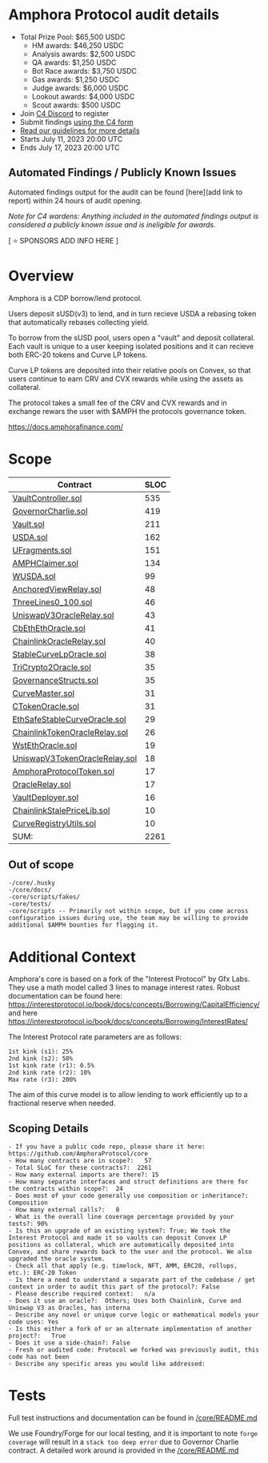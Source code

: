 # Amphora Protocol audit details
- Total Prize Pool: $65,500 USDC 
  - HM awards: $46,250 USDC 
  - Analysis awards: $2,500 USDC 
  - QA awards: $1,250 USDC 
  - Bot Race awards: $3,750 USDC 
  - Gas awards: $1,250 USDC 
  - Judge awards: $6,000 USDC 
  - Lookout awards: $4,000 USDC 
  - Scout awards: $500 USDC 
- Join [C4 Discord](https://discord.gg/code4rena) to register
- Submit findings [using the C4 form](https://code4rena.com/contests/2023-07-amphora/submit)
- [Read our guidelines for more details](https://docs.code4rena.com/roles/wardens)
- Starts July 11, 2023 20:00 UTC
- Ends July 17, 2023 20:00 UTC 

## Automated Findings / Publicly Known Issues

Automated findings output for the audit can be found [here](add link to report) within 24 hours of audit opening.

*Note for C4 wardens: Anything included in the automated findings output is considered a publicly known issue and is ineligible for awards.*

[ ⭐️ SPONSORS ADD INFO HERE ]

# Overview

Amphora is a CDP borrow/lend protocol.

Users deposit sUSD(v3) to lend, and in turn recieve USDA a rebasing token that automatically rebases collecting yield.

To borrow from the sUSD pool, users open a "vault" and deposit collateral. Each vault is unique to a user keeping isolated positions and it can recieve both ERC-20 tokens and Curve LP tokens.

Curve LP tokens are deposited into their relative pools on Convex, so that users continue to earn CRV and CVX rewards while using the assets as collateral.

The protocol takes a small fee of the CRV and CVX rewards and in exchange rewars the user with $AMPH the protocols governance token.

https://docs.amphorafinance.com/

# Scope

Contract                                                                                                                                                         | SLOC
---------------------------------------------------------------------------------------------------------------------------------------------------------------- | ----
[VaultController.sol](https://github.com/code-423n4/2023-07-amphora/blob/main/core/solidity/contracts/core/VaultController.sol)                                  | 535 
[GovernorCharlie.sol](https://github.com/code-423n4/2023-07-amphora/blob/main/core/solidity/contracts/governance/GovernorCharlie.sol)                            | 419 
[Vault.sol](https://github.com/code-423n4/2023-07-amphora/blob/main/core/solidity/contracts/core/Vault.sol)                                                      | 211 
[USDA.sol](https://github.com/code-423n4/2023-07-amphora/blob/main/core/solidity/contracts/core/USDA.sol)                                                        | 162 
[UFragments.sol](https://github.com/code-423n4/2023-07-amphora/blob/main/core/solidity/contracts/utils/UFragments.sol)                                           | 151 
[AMPHClaimer.sol](https://github.com/code-423n4/2023-07-amphora/blob/main/core/solidity/contracts/core/AMPHClaimer.sol)                                          | 134 
[WUSDA.sol](https://github.com/code-423n4/2023-07-amphora/blob/main/core/solidity/contracts/core/WUSDA.sol)                                                      | 99  
[AnchoredViewRelay.sol](https://github.com/code-423n4/2023-07-amphora/blob/main/core/solidity/contracts/periphery/oracles/AnchoredViewRelay.sol)                 | 48  
[ThreeLines0_100.sol](https://github.com/code-423n4/2023-07-amphora/blob/main/core/solidity/contracts/utils/ThreeLines0_100.sol)                                 | 46  
[UniswapV3OracleRelay.sol](https://github.com/code-423n4/2023-07-amphora/blob/main/core/solidity/contracts/periphery/oracles/UniswapV3OracleRelay.sol)           | 43  
[CbEthEthOracle.sol](https://github.com/code-423n4/2023-07-amphora/blob/main/core/solidity/contracts/periphery/oracles/CbEthEthOracle.sol)                       | 41  
[ChainlinkOracleRelay.sol](https://github.com/code-423n4/2023-07-amphora/blob/main/core/solidity/contracts/periphery/oracles/ChainlinkOracleRelay.sol)           | 40  
[StableCurveLpOracle.sol](https://github.com/code-423n4/2023-07-amphora/blob/main/core/solidity/contracts/periphery/oracles/StableCurveLpOracle.sol)             | 38  
[TriCrypto2Oracle.sol](https://github.com/code-423n4/2023-07-amphora/blob/main/core/solidity/contracts/periphery/oracles/TriCrypto2Oracle.sol)                   | 35  
[GovernanceStructs.sol](https://github.com/code-423n4/2023-07-amphora/blob/main/core/solidity/contracts/utils/GovernanceStructs.sol)                             | 35  
[CurveMaster.sol](https://github.com/code-423n4/2023-07-amphora/blob/main/core/solidity/contracts/periphery/CurveMaster.sol)                                     | 31  
[CTokenOracle.sol](https://github.com/code-423n4/2023-07-amphora/blob/main/core/solidity/contracts/periphery/oracles/CTokenOracle.sol)                           | 31  
[EthSafeStableCurveOracle.sol](https://github.com/code-423n4/2023-07-amphora/blob/main/core/solidity/contracts/periphery/oracles/EthSafeStableCurveOracle.sol)   | 29  
[ChainlinkTokenOracleRelay.sol](https://github.com/code-423n4/2023-07-amphora/blob/main/core/solidity/contracts/periphery/oracles/ChainlinkTokenOracleRelay.sol) | 26  
[WstEthOracle.sol](https://github.com/code-423n4/2023-07-amphora/blob/main/core/solidity/contracts/periphery/oracles/WstEthOracle.sol)                           | 19  
[UniswapV3TokenOracleRelay.sol](https://github.com/code-423n4/2023-07-amphora/blob/main/core/solidity/contracts/periphery/oracles/UniswapV3TokenOracleRelay.sol) | 18  
[AmphoraProtocolToken.sol](https://github.com/code-423n4/2023-07-amphora/blob/main/core/solidity/contracts/governance/AmphoraProtocolToken.sol)                  | 17  
[OracleRelay.sol](https://github.com/code-423n4/2023-07-amphora/blob/main/core/solidity/contracts/periphery/oracles/OracleRelay.sol)                             | 17  
[VaultDeployer.sol](https://github.com/code-423n4/2023-07-amphora/blob/main/core/solidity/contracts/core/VaultDeployer.sol)                                      | 16  
[ChainlinkStalePriceLib.sol](https://github.com/code-423n4/2023-07-amphora/blob/main/core/solidity/contracts/periphery/oracles/ChainlinkStalePriceLib.sol)       | 10  
[CurveRegistryUtils.sol](https://github.com/code-423n4/2023-07-amphora/blob/main/core/solidity/contracts/periphery/oracles/CurveRegistryUtils.sol)               | 10  
SUM:                                                                                                                                                             | 2261

## Out of scope

```
-/core/.husky
-/core/docs/
-core/scripts/fakes/
-core/tests/
-core/scripts -- Primarily not within scope, but if you come across configuration issues during use, the team may be willing to provide additional $AMPH bounties for flagging it.
```

# Additional Context

Amphora's core is based on a fork of the "Interest Protocol" by Gfx Labs. They use a math model called 3 lines to manage interest rates. Robust documentation can be found here: https://interestprotocol.io/book/docs/concepts/Borrowing/CapitalEfficiency/ and here https://interestprotocol.io/book/docs/concepts/Borrowing/InterestRates/ 

The Interest Protocol rate parameters are as follows:

```
1st kink (s1): 25%
2nd kink (s2): 50%
1st kink rate (r1): 0.5%
2nd kink rate (r2): 10%
Max rate (r3): 200%
```

The aim of this curve model is to allow lending to work efficiently up to a fractional reserve when needed.

## Scoping Details 

```
- If you have a public code repo, please share it here: https://github.com/AmphoraProtocol/core 
- How many contracts are in scope?:   57
- Total SLoC for these contracts?:  2261
- How many external imports are there?: 15 
- How many separate interfaces and struct definitions are there for the contracts within scope?:  24
- Does most of your code generally use composition or inheritance?:  Composition
- How many external calls?:   8
- What is the overall line coverage percentage provided by your tests?: 90%
- Is this an upgrade of an existing system?: True; We took the Interest Protocol and made it so vaults can deposit Convex LP positions as collateral, which are automatically deposited into Convex, and share rewards back to the user and the protocol. We also upgraded the oracle system.
- Check all that apply (e.g. timelock, NFT, AMM, ERC20, rollups, etc.): ERC-20 Token
- Is there a need to understand a separate part of the codebase / get context in order to audit this part of the protocol?: False  
- Please describe required context:   n/a
- Does it use an oracle?:  Others; Uses both Chainlink, Curve and Uniswap V3 as Oracles, has interna
- Describe any novel or unique curve logic or mathematical models your code uses: Yes
- Is this either a fork of or an alternate implementation of another project?:   True
- Does it use a side-chain?: False
- Fresh or audited code: Protocol we forked was previously audit, this code has not been
- Describe any specific areas you would like addressed:
```

# Tests

Full test instructions and documentation can be found in [/core/README.md](https://github.com/code-423n4/2023-07-amphora/tree/main/core#code-coverage-unit-tests) 

We use Foundry/Forge for our local testing, and it is important to note `forge coverage` will result in a `stack too deep error` due to Governor Charlie contract. A detailed work around is provided in the [/core/README.md](https://github.com/code-423n4/2023-07-amphora/tree/main/core#code-coverage-unit-tests) 